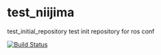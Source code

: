 # test_niijima
test_initial_repository
test init repository for ros conf

[![Build Status](https://travis-ci.org/niijimashun/test_niijima.svg?branch=master)](https://travis-ci.org/niijimashun/test_niijima)
